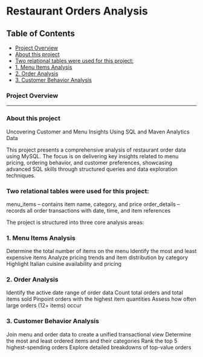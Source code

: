 # Restaurant Orders Analysis

## Table of Contents

- [Project Overview](#project-overview)
- [About this project](#about-this-project)
- [Two relational tables were used for this project:](#two-relational-tables-were-used-for-this-project)
- [1. Menu Items Analysis](#1.-menu-items-analysis)
- [2. Order Analysis](#2.-Order-Analysis)
- [3. Customer Behavior Analysis](#3.-Customer-Behavior-Analysis)

### Project Overview
---

### About this project
Uncovering Customer and Menu Insights Using SQL and Maven Analytics Data

This project presents a comprehensive analysis of restaurant order data using MySQL. The focus is on delivering key insights related to menu pricing, ordering behavior, and customer preferences, showcasing advanced SQL skills through structured queries and data exploration techniques.

### Two relational tables were used for this project:

menu_items – contains item name, category, and price
order_details – records all order transactions with date, time, and item references

The project is structured into three core analysis areas:

### 1. Menu Items Analysis
Determine the total number of items on the menu
Identify the most and least expensive items
Analyze pricing trends and item distribution by category
Highlight Italian cuisine availability and pricing

### 2. Order Analysis
Identify the active date range of order data
Count total orders and total items sold
Pinpoint orders with the highest item quantities
Assess how often large orders (12+ items) occur

### 3. Customer Behavior Analysis
Join menu and order data to create a unified transactional view
Determine the most and least ordered items and their categories
Rank the top 5 highest-spending orders
Explore detailed breakdowns of top-value orders
